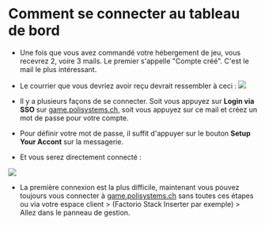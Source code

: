 # Comment se connecter au tableau de bord

-   Une fois que vous avez commandé votre hébergement de jeu, vous recevrez 2, voire 3 mails. Le premier s'appelle "Compte créé". C'est le mail le plus intéressant.
-   Le courrier que vous devriez avoir reçu devrait ressembler à ceci :
![](https://i.imgur.com/NXUMufq.png)

-   Il y a plusieurs façons de se connecter. Soit vous appuyez sur **Login via SSO** sur [game.polisystems.ch](https://game.polisystems.ch), soit vous appuyez sur ce mail et créez un mot de passe pour votre compte.
-   Pour définir votre mot de passe, il suffit d'appuyer sur le bouton **Setup Your Accont** sur la messagerie.
-   Et vous serez directement connecté :

![](https://i.imgur.com/GoAzSpt.png)

-   La première connexion est la plus difficile, maintenant vous pouvez toujours vous connecter à [game.polisystems.ch](https://game.polisystems.ch) sans toutes ces étapes ou via votre espace client > (Factorio Stack Inserter par exemple) > Allez dans le panneau de gestion.
